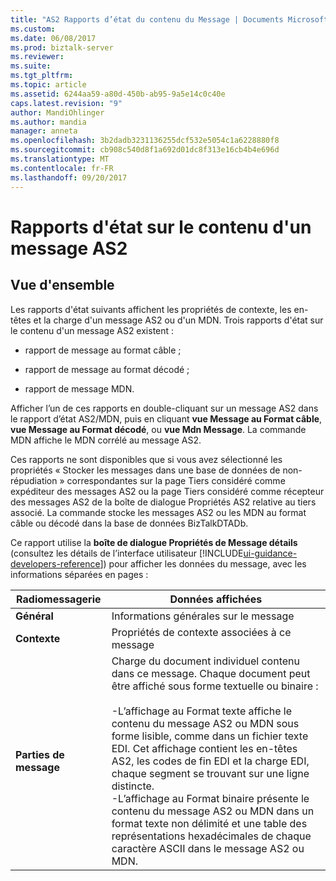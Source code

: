 ```yaml
---
title: "AS2 Rapports d’état du contenu du Message | Documents Microsoft"
ms.custom: 
ms.date: 06/08/2017
ms.prod: biztalk-server
ms.reviewer: 
ms.suite: 
ms.tgt_pltfrm: 
ms.topic: article
ms.assetid: 6244aa59-a80d-450b-ab95-9a5e14c0c40e
caps.latest.revision: "9"
author: MandiOhlinger
ms.author: mandia
manager: anneta
ms.openlocfilehash: 3b2dadb3231136255dcf532e5054c1a6228880f8
ms.sourcegitcommit: cb908c540d8f1a692d01dc8f313e16cb4b4e696d
ms.translationtype: MT
ms.contentlocale: fr-FR
ms.lasthandoff: 09/20/2017
---
```

# <a name="as2-message-content-status-reports"></a>Rapports d'état sur le contenu d'un message AS2

## <a name="overview"></a>Vue d'ensemble
Les rapports d'état suivants affichent les propriétés de contexte, les en-têtes et la charge d'un message AS2 ou d'un MDN. Trois rapports d'état sur le contenu d'un message AS2 existent :  
  
-   rapport de message au format câble ;  
  
-   rapport de message au format décodé ;  
  
-   rapport de message MDN.  
  
 Afficher l’un de ces rapports en double-cliquant sur un message AS2 dans le rapport d’état AS2/MDN, puis en cliquant **vue Message au Format câble**, **vue Message au Format décodé**, ou **vue Mdn Message**. La commande MDN affiche le MDN corrélé au message AS2.  
  
 Ces rapports ne sont disponibles que si vous avez sélectionné les propriétés « Stocker les messages dans une base de données de non-répudiation » correspondantes sur la page Tiers considéré comme expéditeur des messages AS2 ou la page Tiers considéré comme récepteur des messages AS2 de la boîte de dialogue Propriétés AS2 relative au tiers associé. La commande stocke les messages AS2 ou les MDN au format câble ou décodé dans la base de données BizTalkDTADb.  
  
 Ce rapport utilise la **boîte de dialogue Propriétés de Message détails** (consultez les détails de l’interface utilisateur [!INCLUDE[ui-guidance-developers-reference](../includes/ui-guidance-developers-reference.md)]) pour afficher les données du message, avec les informations séparées en pages :  
  
|Radiomessagerie|Données affichées|  
|----------|--------------------|  
|**Général**|Informations générales sur le message|  
|**Contexte**|Propriétés de contexte associées à ce message|  
|**Parties de message**|Charge du document individuel contenu dans ce message. Chaque document peut être affiché sous forme textuelle ou binaire :<br /><br /> -L’affichage au Format texte affiche le contenu du message AS2 ou MDN sous forme lisible, comme dans un fichier texte EDI. Cet affichage contient les en-têtes AS2, les codes de fin EDI et la charge EDI, chaque segment se trouvant sur une ligne distincte.<br />-L’affichage au Format binaire présente le contenu du message AS2 ou MDN dans un format texte non délimité et une table des représentations hexadécimales de chaque caractère ASCII dans le message AS2 ou MDN.|